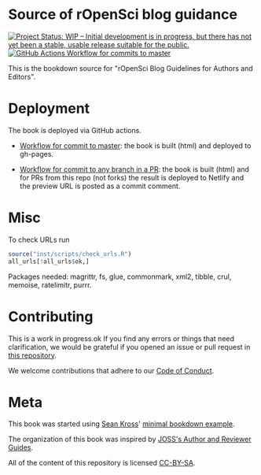 # Source of rOpenSci blog guidance

<!-- badges: start -->
[![Project Status: WIP – Initial development is in progress, but there has not yet been a stable, usable release suitable for the public.](https://www.repostatus.org/badges/latest/wip.svg)](https://www.repostatus.org/#wip)
[![GitHub Actions Workflow for commits to master](https://github.com/ropensci-org/blog-guidance/workflows/Render-Book-from-master/badge.svg)](https://github.com/ropensci-org/blog-guidance/actions?query=workflow%3ARender-Book-from-master)
<!-- badges: end -->

This is the bookdown source for "rOpenSci Blog Guidelines for Authors and Editors".

# Deployment

The book is deployed via GitHub actions.

* [Workflow for commit to master](.github/workflows/master.yml): the book is built (html) and deployed to gh-pages.

* [Workflow for commit to any branch in a PR](.github/workflows/pr.yml): the book is built (html) and for PRs from this repo (not forks) the result is deployed to Netlify and the preview URL is posted as a commit comment.

# Misc

To check URLs run

```r
source("inst/scripts/check_urls.R")
all_urls[!all_urls$ok,]
```

Packages needed: magrittr, fs, glue, commonmark, xml2, tibble, crul, memoise, ratelimitr, purrr.

# Contributing

This is a work in progress.ok
If you find any errors or things that need clarification, we would be grateful if you opened an issue or pull request in [this repository](https://github.com/ropensci-org/blog-guidance).

We welcome contributions that adhere to our [Code of Conduct](https://ropensci.org/code-of-conduct/).


# Meta

This book was started using [Sean Kross](https://github.com/seankross)' [minimal bookdown example](https://github.com/seankross/bookdown-start).

The organization of this book was inspired by [JOSS's Author and Reviewer Guides](https://joss.readthedocs.io/en/latest/reviewer_guidelines.html).

All of the content of this repository is licensed 
[CC-BY-SA](https://creativecommons.org/publicdomain/zero/1.0/).
